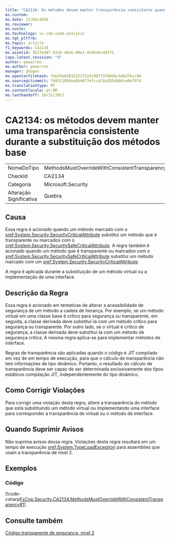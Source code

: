 ```yaml
---
title: "CA2134: Os métodos devem manter transparência consistente quando os métodos base | Microsoft Docs"
ms.custom: 
ms.date: 11/04/2016
ms.reviewer: 
ms.suite: 
ms.technology: vs-ide-code-analysis
ms.tgt_pltfrm: 
ms.topic: article
f1_keywords: CA2134
ms.assetid: 3b17e487-0326-442e-90e1-dc0ba9cdd3f2
caps.latest.revision: "9"
author: gewarren
ms.author: gewarren
manager: ghogen
ms.openlocfilehash: feb33e630322237522c98ff3f803bc44b3fbcc86
ms.sourcegitcommit: f40311056ea0b4677efcca74a285dbb0ce0e7974
ms.translationtype: MT
ms.contentlocale: pt-BR
ms.lasthandoff: 10/31/2017
---
```

# <a name="ca2134-methods-must-keep-consistent-transparency-when-overriding-base-methods"></a>CA2134: os métodos devem manter uma transparência consistente durante a substituição dos métodos base
|||  
|-|-|  
|NomeDoTipo|MethodsMustOverrideWithConsistentTransparency|  
|CheckId|CA2134|  
|Categoria|Microsoft.Security|  
|Alteração Significativa|Quebra|  
  
## <a name="cause"></a>Causa  
 Essa regra é acionado quando um método marcado com o <xref:System.Security.SecurityCriticalAttribute> substitui um método que é transparente ou marcados com o <xref:System.Security.SecuritySafeCriticalAttribute>. A regra também é acionado quando um método que é transparente ou marcados com o <xref:System.Security.SecuritySafeCriticalAttribute> substitui um método marcado com um <xref:System.Security.SecurityCriticalAttribute>.  
  
 A regra é aplicada durante a substituição de um método virtual ou a implementação de uma interface.  
  
## <a name="rule-description"></a>Descrição da Regra  
 Essa regra é acionado em tentativas de alterar a acessibilidade de segurança de um método a cadeia de herança. Por exemplo, se um método virtual em uma classe base é crítico para segurança ou transparente, em seguida, a classe derivada deve substituí-la com um método crítico para segurança ou transparente. Por outro lado, se o virtual é crítico de segurança, a classe derivada deve substituí-la com um método de segurança crítica. A mesma regra aplica-se para implementar métodos de interface.  
  
 Regras de transparência são aplicadas quando o código é JIT compilado em vez de em tempo de execução, para que o cálculo de transparência não tem informações de tipo dinâmico. Portanto, o resultado do cálculo de transparência deve ser capaz de ser determinada exclusivamente dos tipos estáticos compilação JIT, independentemente do tipo dinâmico.  
  
## <a name="how-to-fix-violations"></a>Como Corrigir Violações  
 Para corrigir uma violação desta regra, altere a transparência do método que está substituindo um método virtual ou implementando uma interface para corresponder a transparência de virtual ou o método de interface.  
  
## <a name="when-to-suppress-warnings"></a>Quando Suprimir Avisos  
 Não suprima avisos dessa regra. Violações desta regra resultará em um tempo de execução <xref:System.TypeLoadException> para assemblies que usam a transparência de nível 2.  
  
## <a name="examples"></a>Exemplos  
  
### <a name="code"></a>Código  
 [!code-csharp[FxCop.Security.CA2134.MethodsMustOverrideWithConsistentTransparency#1](../code-quality/codesnippet/CSharp/ca2134-methods-must-keep-consistent-transparency-when-overriding-base-methods_1.cs)]  
  
## <a name="see-also"></a>Consulte também  
 [Código transparente de segurança, nível 2](http://msdn.microsoft.com/Library/4d05610a-0da6-4f08-acea-d54c9d6143c0)